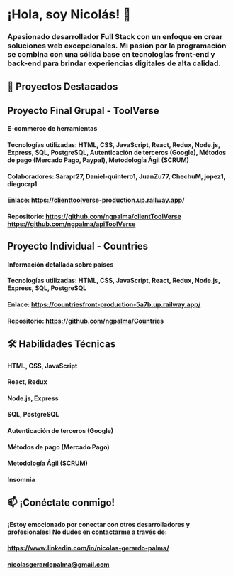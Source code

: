 # ¡Hola, soy Nicolás! 👋
### Apasionado desarrollador Full Stack con un enfoque en crear soluciones web excepcionales. Mi pasión por la programación se combina con una sólida base en tecnologías front-end y back-end para brindar experiencias digitales de alta calidad.

## 🚀 Proyectos Destacados
## Proyecto Final Grupal - ToolVerse
#### E-commerce de herramientas

#### Tecnologías utilizadas: HTML, CSS, JavaScript, React, Redux, Node.js, Express, SQL, PostgreSQL, Autenticación de terceros (Google), Métodos de pago (Mercado Pago, Paypal), Metodología Ágil (SCRUM)
#### Colaboradores: Sarapr27, Daniel-quintero1, JuanZu77, ChechuM, jopez1, diegocrp1
#### Enlace: https://clienttoolverse-production.up.railway.app/
#### Repositorio: https://github.com/ngpalma/clientToolVerse https://github.com/ngpalma/apiToolVerse

## Proyecto Individual - Countries
#### Información detallada sobre países

#### Tecnologías utilizadas: HTML, CSS, JavaScript, React, Redux, Node.js, Express, SQL, PostgreSQL
#### Enlace: https://countriesfront-production-5a7b.up.railway.app/
#### Repositorio: https://github.com/ngpalma/Countries

## 🛠️ Habilidades Técnicas
#### HTML, CSS, JavaScript
#### React, Redux
#### Node.js, Express
#### SQL, PostgreSQL
#### Autenticación de terceros (Google)
#### Métodos de pago (Mercado Pago)
#### Metodología Ágil (SCRUM)
#### Insomnia

## 📫 ¡Conéctate conmigo!
#### ¡Estoy emocionado por conectar con otros desarrolladores y profesionales! No dudes en contactarme a través de:
#### https://www.linkedin.com/in/nicolas-gerardo-palma/
#### nicolasgerardopalma@gmail.com
